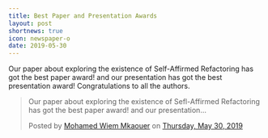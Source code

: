 ```yaml
---
title: Best Paper and Presentation Awards
layout: post
shortnews: true
icon: newspaper-o
date: 2019-05-30
---
```


<div id="fb-root"></div>
<script async defer crossorigin="anonymous" src="https://connect.facebook.net/en_US/sdk.js#xfbml=1&version=v8.0" nonce="Nwm3N1iq"></script>

<p style="text-align:justify">

Our paper about exploring the existence of Self-Affirmed Refactoring has got the best paper award! and our presentation has got the best presentation award! Congratulations to all the authors.

</p>

<div class="fb-post" data-href="https://www.facebook.com/mkaouer/posts/10161811713475453" data-show-text="true" data-width=""><blockquote cite="https://www.facebook.com/mkaouer/posts/10161811713475453" class="fb-xfbml-parse-ignore"><p>Our paper about exploring the existence of Sefl-Affirmed Refactoring has got the best paper award! and our presentation...</p>Posted by <a href="https://www.facebook.com/mkaouer">Mohamed Wiem Mkaouer</a> on&nbsp;<a href="https://www.facebook.com/mkaouer/posts/10161811713475453">Thursday, May 30, 2019</a></blockquote></div>
